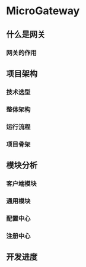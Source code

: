 # MicroGateway

## 什么是网关
### 网关的作用
## 项目架构
### 技术选型
### 整体架构
### 运行流程
### 项目骨架
## 模块分析
### 客户端模块
### 通用模块
### 配置中心
### 注册中心
## 开发进度


